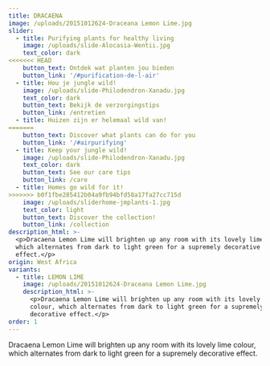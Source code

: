 ```yaml
---
title: DRACAENA
image: /uploads/20151012624-Draceana Lemon Lime.jpg
slider:
  - title: Purifying plants for healthy living
    image: /uploads/slide-Alocasia-Wentii.jpg
    text_color: dark
<<<<<<< HEAD
    button_text: Ontdek wat planten jou bieden
    button_link: '/#purification-de-l-air'
  - title: Hou je jungle wild!
    image: /uploads/slide-Philodendron-Xanadu.jpg
    text_color: dark
    button_text: Bekijk de verzorgingstips
    button_link: /entretien
  - title: Huizen zijn er helemaal wild van!
=======
    button_text: Discover what plants can do for you
    button_link: '/#airpurifying'
  - title: Keep your jungle wild!
    image: /uploads/slide-Philodendron-Xanadu.jpg
    text_color: dark
    button_text: See our care tips
    button_link: /care
  - title: Homes go wild for it!
>>>>>>> b0f1fbe285412b04a9fb94bfd58a17fa27cc715d
    image: /uploads/sliderhome-jmplants-1.jpg
    text_color: light
    button_text: Discover the collection!
    button_link: /collection
description_html: >-
  <p>Dracaena Lemon Lime will brighten up any room with its lovely lime colour,
  which alternates from dark to light green for a supremely decorative
  effect.</p>
origin: West Africa
variants:
  - title: LEMON LIME
    image: /uploads/20151012624-Draceana Lemon Lime.jpg
    description_html: >-
      <p>Dracaena Lemon Lime will brighten up any room with its lovely lime
      colour, which alternates from dark to light green for a supremely
      decorative effect.</p>
order: 1
---
```



Dracaena Lemon Lime will brighten up any room with its lovely lime colour, which alternates from dark to light green for a supremely decorative effect.